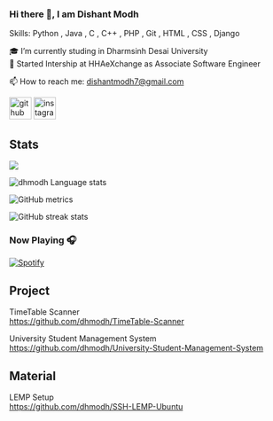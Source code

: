 ### Hi there 👋, I am Dishant Modh

Skills: Python , Java , C , C++ , PHP , Git , HTML , CSS , Django

🎓 I’m currently studing in Dharmsinh Desai University \
🔭 Started Intership at HHAeXchange as Associate Software Engineer 

📫 How to reach me: dishantmodh7@gmail.com

[<img src='https://cdn.jsdelivr.net/npm/simple-icons@3.0.1/icons/github.svg' alt='github' height='40'>](https://github.com/dhmodh)  [<img src='https://cdn.jsdelivr.net/npm/simple-icons@3.0.1/icons/instagram.svg' alt='instagram' height='40'>](https://www.instagram.com/@ldhmodhl/)

## Stats

 <p align-="center"> <img src="https://github-readme-stats.vercel.app/api?username=dhmodh&show_icons=true&theme=merko" />
 
 ![dhmodh Language stats](https://github-readme-stats-eight-theta.vercel.app/api/top-langs/?username=dhmodh&layout=compact&langs_count=8&hide_border=true)

![GitHub metrics](https://metrics.lecoq.io/dhmodh)  

![GitHub streak stats](https://github-readme-streak-stats.herokuapp.com/?user=dhmodh)  
 
### Now Playing 🎧

[![Spotify](https://github-readme-remake.vercel.app/api/spotify)](https://open.spotify.com/user/tlxkx2dmpi1i92y73m4fqcgyq)

## Project
TimeTable Scanner \
https://github.com/dhmodh/TimeTable-Scanner
 
 University Student Management System \
 https://github.com/dhmodh/University-Student-Management-System
 
 ## Material
 LEMP Setup \
 https://github.com/dhmodh/SSH-LEMP-Ubuntu

<!--<p><img align="center" src="https://github-readme-stats.vercel.app/api/top-langs?username=dhmodh&show_icons=true&locate=en&layout=compact" />-->

<!--
**dhmodh/dhmodh** is a ✨ _special_ ✨ repository because its `README.md` (this file) appears on your GitHub profile.

Here are some ideas to get you started:

- 
- 🌱 I’m currently learning ...
- 👯 I’m looking to collaborate on ...
- 🤔 I’m looking for help with ...
- 💬 Ask me about ...
- 📫 How to reach me: dishantmodh7@gmail.com
- 😄 Pronouns: ...
- ⚡ Fun fact: ...
-->
